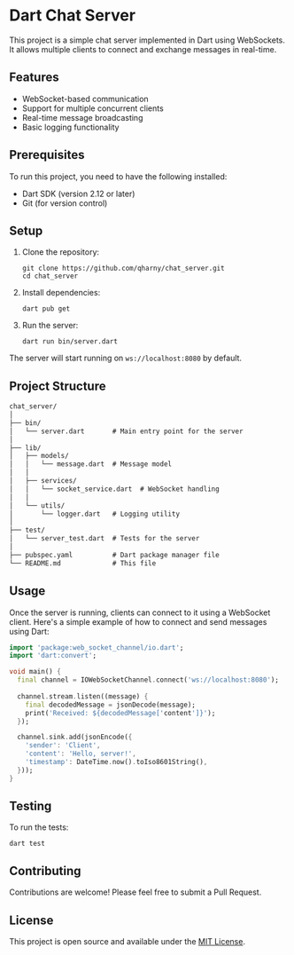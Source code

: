 # Dart Chat Server

This project is a simple chat server implemented in Dart using WebSockets. It allows multiple clients to connect and exchange messages in real-time.

## Features

- WebSocket-based communication
- Support for multiple concurrent clients
- Real-time message broadcasting
- Basic logging functionality

## Prerequisites

To run this project, you need to have the following installed:

- Dart SDK (version 2.12 or later)
- Git (for version control)

## Setup

1. Clone the repository:

   ```
   git clone https://github.com/qharny/chat_server.git
   cd chat_server
   ```

2. Install dependencies:

   ```
   dart pub get
   ```

3. Run the server:

   ```
   dart run bin/server.dart
   ```

The server will start running on `ws://localhost:8080` by default.

## Project Structure

```txt
chat_server/
│
├── bin/
│   └── server.dart       # Main entry point for the server
│
├── lib/
│   ├── models/
│   │   └── message.dart  # Message model
│   │
│   ├── services/
│   │   └── socket_service.dart  # WebSocket handling
│   │
│   └── utils/
│       └── logger.dart   # Logging utility
│
├── test/
│   └── server_test.dart  # Tests for the server
│
├── pubspec.yaml          # Dart package manager file
└── README.md             # This file
```

## Usage

Once the server is running, clients can connect to it using a WebSocket client. Here's a simple example of how to connect and send messages using Dart:

```dart
import 'package:web_socket_channel/io.dart';
import 'dart:convert';

void main() {
  final channel = IOWebSocketChannel.connect('ws://localhost:8080');
  
  channel.stream.listen((message) {
    final decodedMessage = jsonDecode(message);
    print('Received: ${decodedMessage['content']}');
  });

  channel.sink.add(jsonEncode({
    'sender': 'Client',
    'content': 'Hello, server!',
    'timestamp': DateTime.now().toIso8601String(),
  }));
}
```

## Testing

To run the tests:

```
dart test
```

## Contributing

Contributions are welcome! Please feel free to submit a Pull Request.

## License

This project is open source and available under the [MIT License](LICENSE).
